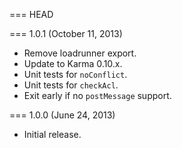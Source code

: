 === HEAD

=== 1.0.1 (October 11, 2013)

* Remove loadrunner export.
* Update to Karma 0.10.x.
* Unit tests for `noConflict`.
* Unit tests for `checkAcl`.
* Exit early if no `postMessage` support.

=== 1.0.0 (June 24, 2013)

* Initial release.
